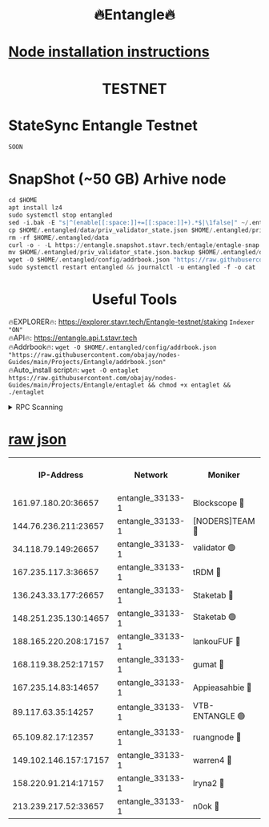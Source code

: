 <h1 align="center"> 🔥Entangle🔥</h1>

[Node installation instructions](https://github.com/obajay/nodes-Guides/tree/main/Projects/Entangle)
=

<h1 align="center"> TESTNET</h1>

# StateSync Entangle Testnet
```python
SOON
```
# SnapShot (~50 GB) Arhive node
```python
cd $HOME
apt install lz4
sudo systemctl stop entangled
sed -i.bak -E "s|^(enable[[:space:]]+=[[:space:]]+).*$|\1false|" ~/.entangled/config/config.toml
cp $HOME/.entangled/data/priv_validator_state.json $HOME/.entangled/priv_validator_state.json.backup
rm -rf $HOME/.entangled/data
curl -o - -L https://entangle.snapshot.stavr.tech/entagle/entagle-snap.tar.lz4 | lz4 -c -d - | tar -x -C $HOME/.entangled --strip-components 2
mv $HOME/.entangled/priv_validator_state.json.backup $HOME/.entangled/data/priv_validator_state.json
wget -O $HOME/.entangled/config/addrbook.json "https://raw.githubusercontent.com/obajay/nodes-Guides/main/Projects/Entangle/addrbook.json"
sudo systemctl restart entangled && journalctl -u entangled -f -o cat
```
 <h1 align="center"> Useful Tools</h1>
 
🔥EXPLORER🔥: https://explorer.stavr.tech/Entangle-testnet/staking        `Indexer "ON"` \
🔥API🔥:      https://entangle.api.t.stavr.tech \
🔥Addrbook🔥: ```wget -O $HOME/.entangled/config/addrbook.json "https://raw.githubusercontent.com/obajay/nodes-Guides/main/Projects/Entangle/addrbook.json"``` \
🔥Auto_install script🔥:  `wget -O entaglet https://raw.githubusercontent.com/obajay/nodes-Guides/main/Projects/Entangle/entaglet && chmod +x entaglet && ./entaglet`


<details>
<summary>RPC Scanning</summary>

<h2 align="center"> We scan nodes in real time every 4 hours. And we provide the final result of RPC endpoints.
We cannot influence the operation of these nodes in any way. </h2>


```python
If Voting Power is higher than 0 --> then the Node is a validator of the network and may be subject to attack and be a potential threat to the chain.
```
```python
We marked such validators with a red symbol
```

</details>

[raw json](https://rpc-check.entangt.stavr.tech/entangt/rpc-entangt-result.json)
=


<table><tr><th>IP-Address</th><th>Network</th><th>Moniker</th><th>Latest Block Height</th><th>Earliest Block Height</th><th>Catching Up</th><th>Tx Index</th><th>Voting Power</th><th>Scan Time</th></tr><tr><td>161.97.180.20:36657</td><td>entangle_33133-1</td><td>Blockscope 🔴</td><td>1685595</td><td>1</td><td>False</td><td>off</td><td>259586473635098</td><td>2024-01-14T23:20:10.308580680UTC</td></tr><tr><td>144.76.236.211:23657</td><td>entangle_33133-1</td><td>[NODERS]TEAM 🔴</td><td>1685597</td><td>1</td><td>False</td><td>off</td><td>47049700500000000</td><td>2024-01-14T23:20:22.495637238UTC</td></tr><tr><td>34.118.79.149:26657</td><td>entangle_33133-1</td><td>validator 🟢</td><td>1685598</td><td>1</td><td>False</td><td>on</td><td>0</td><td>2024-01-14T23:20:29.736293872UTC</td></tr><tr><td>167.235.117.3:36657</td><td>entangle_33133-1</td><td>tRDM 🔴</td><td>1685598</td><td>1</td><td>False</td><td>on</td><td>156936948832723</td><td>2024-01-14T23:20:30.548356232UTC</td></tr><tr><td>136.243.33.177:26657</td><td>entangle_33133-1</td><td>Staketab 🔴</td><td>1685597</td><td>660001</td><td>False</td><td>on</td><td>122550140155031</td><td>2024-01-14T23:20:24.895377489UTC</td></tr><tr><td>148.251.235.130:14657</td><td>entangle_33133-1</td><td>Staketab 🟢</td><td>1685595</td><td>660801</td><td>False</td><td>on</td><td>0</td><td>2024-01-14T23:20:09.936845468UTC</td></tr><tr><td>188.165.220.208:17157</td><td>entangle_33133-1</td><td>lankouFUF 🔴</td><td>1685596</td><td>725001</td><td>False</td><td>on</td><td>180899900000002</td><td>2024-01-14T23:20:15.317716764UTC</td></tr><tr><td>168.119.38.252:17157</td><td>entangle_33133-1</td><td>gumat 🔴</td><td>1685596</td><td>962001</td><td>False</td><td>on</td><td>314013548351851</td><td>2024-01-14T23:20:15.053959559UTC</td></tr><tr><td>167.235.14.83:14657</td><td>entangle_33133-1</td><td>Appieasahbie 🔴</td><td>1685598</td><td>1076001</td><td>False</td><td>on</td><td>44568809900999996</td><td>2024-01-14T23:20:30.284651945UTC</td></tr><tr><td>89.117.63.35:14257</td><td>entangle_33133-1</td><td>VTB-ENTANGLE 🟢</td><td>1685597</td><td>1162001</td><td>False</td><td>off</td><td>0</td><td>2024-01-14T23:20:19.815703138UTC</td></tr><tr><td>65.109.82.17:12357</td><td>entangle_33133-1</td><td>ruangnode 🔴</td><td>1685595</td><td>1312001</td><td>False</td><td>off</td><td>320450335362747</td><td>2024-01-14T23:20:10.696806536UTC</td></tr><tr><td>149.102.146.157:17157</td><td>entangle_33133-1</td><td>warren4 🔴</td><td>1685597</td><td>1436001</td><td>False</td><td>on</td><td>454417023854259</td><td>2024-01-14T23:20:22.217500337UTC</td></tr><tr><td>158.220.91.214:17157</td><td>entangle_33133-1</td><td>Iryna2 🔴</td><td>1685598</td><td>1440001</td><td>False</td><td>on</td><td>278277208343724</td><td>2024-01-14T23:20:30.048770071UTC</td></tr><tr><td>213.239.217.52:33657</td><td>entangle_33133-1</td><td>n0ok 🔴</td><td>1685598</td><td>1585598</td><td>False</td><td>off</td><td>46574292273662988</td><td>2024-01-14T23:20:29.302212651UTC</td></tr></table>

